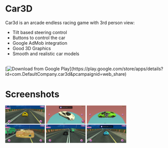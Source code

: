 # Car3D
Car3d is an arcade endless racing game with 3rd person view:
- Tilt based steering control
- Buttons to control the car
- Google AdMob integration
- Good 3D Graphics
- Smooth and realistic car models
<br>
[<img src="https://play.google.com/intl/en_us/badges/images/generic/en_badge_web_generic.png"
      alt="Download from Google Play"
      height="80">](https://play.google.com/store/apps/details?id=com.DefaultCompany.car3d&pcampaignid=web_share)
<br/>

# Screenshots
<img src="Textures/img_1.png" width = "25%">   <img src="Textures/img_2.png" width = "25%">    <img src="Textures/img_3.png" width ="25%"> <img src="Textures/Img_4.png" width = "25%">    <img src="Textures/img_5.png" width = "25%">   <img src="Textures/img_6.png" width ="25%">
